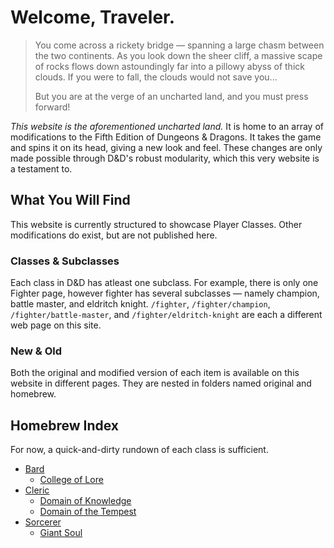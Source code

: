 # Welcome, Traveler.
> You come across a rickety bridge — spanning a large chasm between the two continents. As you look down the sheer cliff, a massive scape of rocks flows down astoundingly far into a pillowy abyss of thick clouds. If you were to fall, the clouds would not save you...
>
> But you are at the verge of an uncharted land, and you must press forward!

*This website is the aforementioned uncharted land.* It is home to an array of modifications to the Fifth Edition of Dungeons & Dragons. It takes the game and spins it on its head, giving a new look and feel. These changes are only made possible through D&D's robust modularity, which this very website is a testament to.

## What You Will Find
This website is currently structured to showcase Player Classes. Other modifications do exist, but are not published here.

### Classes & Subclasses
Each class in D&D has atleast one subclass. For example, there is only one Fighter page, however fighter has several subclasses — namely champion, battle master, and eldritch knight. `/fighter`, `/fighter/champion`, `/fighter/battle-master`, and `/fighter/eldritch-knight` are each a different web page on this site.

### New & Old
Both the original and modified version of each item is available on this website in different pages. They are nested in folders named original and homebrew.

## Homebrew Index
For now, a quick-and-dirty rundown of each class is sufficient.

- [Bard](./homebrew/bard)
	- [College of Lore](./homebrew/bard/lore)
- [Cleric](./homebrew/cleric)
	- [Domain of Knowledge](./homebrew/cleric/knowledge)
	- [Domain of the Tempest](./homebrew/cleric/tempest)
- [Sorcerer](./homebrew/sorcerer)
	- [Giant Soul](./homebrew/sorcerer/giant-soul)